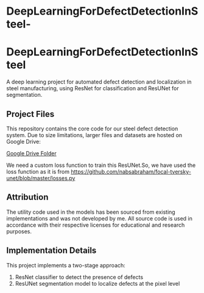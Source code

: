 # DeepLearningForDefectDetectionInSteel-
# DeepLearningForDefectDetectionInSteel

A deep learning project for automated defect detection and localization in steel manufacturing, using ResNet for classification and ResUNet for segmentation.

## Project Files

This repository contains the core code for our steel defect detection system. Due to size limitations, larger files and datasets are hosted on Google Drive:

[Google Drive Folder](https://drive.google.com/drive/u/1/folders/1jonubCevVX14OBUJMf25Fo-4NFOjDKQe)

We need a custom loss function to train this ResUNet.So, we have used the loss function as it is from https://github.com/nabsabraham/focal-tversky-unet/blob/master/losses.py

## Attribution

The utility code used in the models has been sourced from existing implementations and was not developed by me. All source code is used in accordance with their respective licenses for educational and research purposes.

## Implementation Details

This project implements a two-stage approach:
1. ResNet classifier to detect the presence of defects
2. ResUNet segmentation model to localize defects at the pixel level
